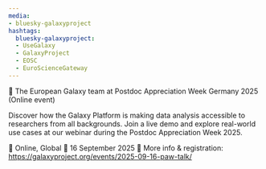 ```yaml
---
media:
- bluesky-galaxyproject
hashtags:
  bluesky-galaxyproject:
  - UseGalaxy
  - GalaxyProject
  - EOSC
  - EuroScienceGateway
---
```

📣 The European Galaxy team at Postdoc Appreciation Week Germany 2025 (Online event)

Discover how the Galaxy Platform is making data analysis accessible to researchers from all backgrounds. Join a live demo and explore real-world use cases at our webinar during the Postdoc Appreciation Week 2025.

📍 Online, Global
📅 16 September 2025
🔗 More info & registration: https://galaxyproject.org/events/2025-09-16-paw-talk/